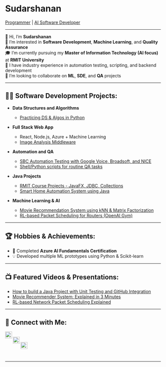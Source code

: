 # Sudarshanan
[Programmer](https://github.com/SudarshananGSS) | [AI Software Developer](https://www.linkedin.com/in/sudarshanan-santharam-9a596a192/)

---

👋 Hi, I’m **Sudarshanan**  
👀 I’m interested in **Software Development**, **Machine Learning**, and **Quality Assurance**  
🎓 I’m currently pursuing my **Master of Information Technology (AI focus)** at **RMIT University**  
💼 I have industry experience in automation testing, scripting, and backend development  
💞 I’m looking to collaborate on **ML**, **SDE**, and **QA** projects

---

## 👨‍💻 Software Development Projects:

- **Data Structures and Algorithms**
  - [Practicing DS & Algos in Python](https://github.com/SudarshananGSS/Algorithms-Practice)

- **Full Stack Web App**
  - React, Node.js, Azure + Machine Learning
  - [Image Analysis Middleware](https://github.com/SudarshananGSS/Image-Analysis-App)

- **Automation and QA**
  - [SBC Automation Testing with Google Voice, Broadsoft, and NICE](https://github.com/SudarshananGSS/Automation-Frameworks)
  - [Shell/Python scripts for routine QA tasks](https://github.com/SudarshananGSS/Automation-Scripts)

- **Java Projects**
  - [RMIT Course Projects - JavaFX, JDBC, Collections](https://github.com/SudarshananGSS/Java-Projects)
  - [Smart Home Automation System using Java](https://github.com/SudarshananGSS/Smart-Home-Java)

- **Machine Learning & AI**
  - [Movie Recommendation System using kNN & Matrix Factorization](https://github.com/SudarshananGSS/Movie-Recommendation-System)
  - [RL-based Packet Scheduling for Routers (OpenAI Gym)](https://github.com/SudarshananGSS/RL-Packet-Scheduling)

---

## 🏆 Hobbies & Achievements:

- 🧠 Completed **Azure AI Fundamentals Certification**
- 💡 Developed multiple ML prototypes using Python & Scikit-learn

---

## 📺 Featured Videos & Presentations:

- [How to build a Java Project with Unit Testing and GitHub Integration](#)
- [Movie Recommender System: Explained in 3 Minutes](#)
- [RL-based Network Packet Scheduling Explained](#)

---

## 🤝 Connect with Me:

[<img align="left" alt="LinkedIn" width="22px" src="https://cdn.jsdelivr.net/npm/simple-icons@v3/icons/linkedin.svg" />][linkedin]  
[<img align="left" alt="Email" width="22px" src="https://cdn.jsdelivr.net/npm/simple-icons@v3/icons/gmail.svg" />][email]  
[<img align="left" alt="Website" width="22px" src="https://cdn.jsdelivr.net/npm/simple-icons@v3/icons/github.svg" />][website]

<br/><br/>

---

[linkedin]: https://www.linkedin.com/in/sudarshanan-santharam-9a596a192/
[email]: mailto:sudarshanangss@gmail.com
[website]: https://sudarshanangss.github.io/Personal-Website/


